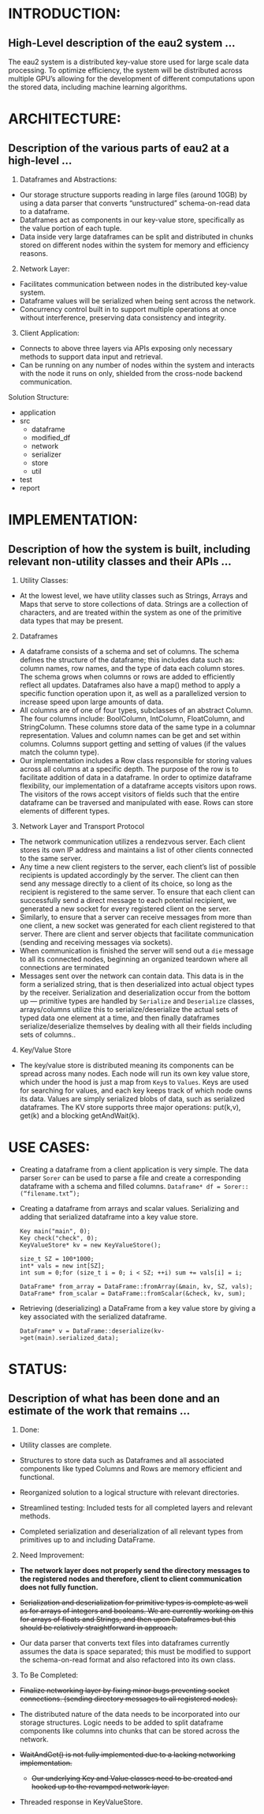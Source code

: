 # INTRODUCTION:
## High-Level description of the eau2 system ...

The eau2 system is a distributed key-value store used for large scale data processing. To optimize efficiency, the system will be distributed across multiple GPU’s allowing for the development of different computations upon the stored data, including machine learning algorithms.  

# ARCHITECTURE:
## Description of the various parts of eau2 at a high-level ...

1. Dataframes and Abstractions:
  * Our storage structure supports reading in large files (around 10GB) by using a data parser that converts “unstructured” schema-on-read data to a dataframe.
  * Dataframes act as components in our key-value store, specifically as the value portion of each tuple.
  * Data inside very large dataframes can be split and distributed in chunks stored on different nodes within the system for memory and efficiency reasons.
2. Network Layer:
  * Facilitates communication between nodes in the distributed key-value system.
  * Dataframe values will be serialized when being sent across the network.
  * Concurrency control built in to support multiple operations at once without interference, preserving data consistency and integrity.
3. Client Application:
  * Connects to above three layers via APIs exposing only necessary methods to support data input and retrieval.
  * Can be running on any number of nodes within the system and interacts with the node it runs on only, shielded from the cross-node backend communication.

Solution Structure:
* application
* src
  * dataframe
  * modified_df
  * network
  * serializer
  * store
  * util
* test
* report

# IMPLEMENTATION:
## Description of how the system is built, including relevant non-utility classes and their APIs ...
1. Utility Classes:
  * At the lowest level, we have utility classes such as Strings, Arrays and Maps that serve to store collections of data. Strings are a collection of characters, and are treated within the system as one of the primitive data types that may be present.
2. Dataframes
  * A dataframe consists of a schema and set of columns. The schema defines the structure of the dataframe; this includes data such as: column names, row names, and the type of data each column stores. The schema grows when columns or rows are added to efficiently reflect all updates. Dataframes also have a map() method to apply a specific function operation upon it, as well as a parallelized version to increase speed upon large amounts of data.
  * All columns are of one of four types, subclasses of an abstract Column. The four columns include: BoolColumn, IntColumn, FloatColumn, and StringColumn. These columns store data of the same type in a columnar representation. Values and column names can be get and set within columns. Columns support getting and setting of values (if the values match the column type).
  * Our implementation includes a Row class responsible for storing values across all columns at a specific depth. The purpose of the row is to facilitate addition of data in a dataframe. In order to optimize dataframe flexibility, our implementation of a dataframe accepts visitors upon rows. The visitors of the rows accept visitors of fields such that the entire dataframe can be traversed and manipulated with ease. Rows can store elements of different types.
3. Network Layer and Transport Protocol
  * The network communication utilizes a rendezvous server. Each client stores its own IP address and maintains a list of other clients connected to the same server.
  * Any time a new client registers to the server, each client’s list of possible recipients is updated accordingly by the server. The client can then send any message directly to a client of its choice, so long as the recipient is registered to the same server. To ensure that each client can successfully send a direct message to each potential recipient, we generated a new socket for every registered client on the server.
  * Similarly, to ensure that a server can receive messages from more than one client, a new socket was generated for each client registered to that server. There are client and server objects that facilitate communication (sending and receiving messages via sockets).
  * When communication is finished the server will send out a `die` message to all its connected nodes, beginning an organized teardown where all connections are terminated
  * Messages sent over the network can contain data. This data is in the form a serialized string, that is then deserialized into actual object types by the receiver. Serialization and deserialization occur from the bottom up — primitive types are handled by `Serialize` and `Deserialize` classes, arrays/columns utilize this to serialize/deserialize the actual sets of typed data one element at a time, and then finally dataframes serialize/deserialize themselves by dealing with all their fields including sets of columns..
4. Key/Value Store
  * The key/value store is distributed meaning its components can be spread across many nodes. Each node will run its own key value store, which under the hood is just a map from `Key`s to `Values`. Keys are used for searching for values, and each key keeps track of which node owns its data. Values are simply serialized blobs of data, such as serialized dataframes. The KV store supports three major operations: put(k,v), get(k) and a blocking getAndWait(k).

# USE CASES:


* Creating a dataframe from a client application is very simple. The data parser `Sorer` can be used to parse a file and create a corresponding dataframe with a schema and filled columns.
`Dataframe* df = Sorer::(“filename.txt”);`

* Creating a dataframe from arrays and scalar values. Serializing and adding that serialized dataframe into a key value store.

      Key main("main", 0);
      Key check("check", 0);
      KeyValueStore* kv = new KeyValueStore();

      size_t SZ = 100*1000;
      int* vals = new int[SZ];
      int sum = 0;for (size_t i = 0; i < SZ; ++i) sum += vals[i] = i;

      DataFrame* from_array = DataFrame::fromArray(&main, kv, SZ, vals);
      DataFrame* from_scalar = DataFrame::fromScalar(&check, kv, sum);

* Retrieving (deserializing) a DataFrame from a key value store by giving a key associated with the serialized dataframe.

      DataFrame* v = DataFrame::deserialize(kv->get(main).serialized_data);



# STATUS:
## Description of what has been done and an estimate of the work that remains ...
1. Done:
  * Utility classes are complete.

  * Structures to store data such as Dataframes and all associated components like typed Columns and Rows are memory efficient and functional.

  * Reorganized solution to a logical structure with relevant directories.
  * Streamlined testing: Included tests for all completed layers and relevant methods.
  * Completed serialization and deserialization of all relevant types from primitives up to and including DataFrame.

2. Need Improvement:
  * __The network layer does not properly send the directory messages to the registered nodes and therefore, client to client communication does not fully function.__

  * <del>Serialization and deserialization for primitive types is complete as well as for arrays of integers and booleans. We are currently working on this for arrays of floats and Strings, and then upon Dataframes but this should be relatively straightforward in approach.</del>

  * Our data parser that converts text files into dataframes currently assumes the data is space separated; this must be modified to support the schema-on-read format and also refactored into its own class.

3. To Be Completed:
  * <del>Finalize networking layer by fixing minor bugs preventing socket connections. (sending directory messages to all registered nodes).</del>

  * The distributed nature of the data needs to be incorporated into our storage structures. Logic needs to be added to split dataframe components like columns into chunks that can be stored across the network.

  * <del>WaitAndGet() is not fully implemented due to a lacking networking implementation.</del>
    * <del>Our underlying Key and Value classes need to be created and hooked up to the revamped network layer.</del>

  * Threaded response in KeyValueStore.
